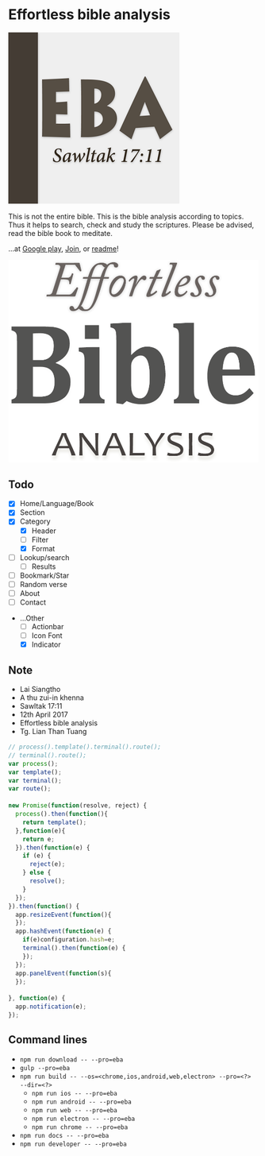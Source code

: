 # Effortless bible analysis

![alt text][logo]

This is not the entire bible. This is the bible analysis according to topics. Thus it helps to search, check and study the scriptures. Please be advised, read the bible book to meditate.

...at [Google play][playStore],
[Join][playStore Join],
or [readme][EBA Home]!

![alt text][launch]

## Todo

- [x] Home/Language/Book
- [x] Section
- [x] Category
  - [x] Header
  - [ ] Filter
  - [x] Format
- [ ] Lookup/search
  - [ ] Results
- [ ] Bookmark/Star
- [ ] Random verse
- [ ] About
- [ ] Contact
- ...Other
  - [ ] Actionbar
  - [ ] Icon Font
  - [x] Indicator

## Note

- Lai Siangtho
- A thu zui-in khenna
- Sawltak 17:11
- 12th April 2017
- Effortless bible analysis
- Tg. Lian Than Tuang

```javascript
// process().template().terminal().route();
// terminal().route();
var process();
var template();
var terminal();
var route();

new Promise(function(resolve, reject) {
  process().then(function(){
    return template();
  },function(e){
    return e;
  }).then(function(e) {
    if (e) {
      reject(e);
    } else {
      resolve();
    }
  });
}).then(function() {
  app.resizeEvent(function(){
  });
  app.hashEvent(function(e) {
    if(e)configuration.hash=e;
    terminal().then(function(e) {
    });
  });
  app.panelEvent(function(s){
  });

}, function(e) {
  app.notification(e);
});
```


## Command lines

- `npm run download -- --pro=eba`
- `gulp --pro=eba`
- `npm run build -- --os=<chrome,ios,android,web,electron> --pro=<?>  --dir=<?>`
  - `npm run ios -- --pro=eba`
  - `npm run android -- --pro=eba`
  - `npm run web -- --pro=eba`
  - `npm run electron -- --pro=eba`
  - `npm run chrome -- --pro=eba`
- `npm run docs -- --pro=eba`
- `npm run developer -- --pro=eba`


[playStore]: https://play.google.com/store/apps/details?id=io.scriptive.eba
[playStore Join]: https://play.google.com/apps/testing/io.scriptive.eba/join
[playStore Join]: https://play.google.com/apps/internaltest/4697931938836877324
[EBA Home]: https://scriptive.github.io/eba


[logo]: https://raw.githubusercontent.com/scriptive/eba/master/assets/image/logo.png "EBA"
[launch]: https://raw.githubusercontent.com/scriptive/eba/master/assets/image/launch.png "Effortless bible analysis"
[internal test]: https://play.google.com/apps/internaltest/4697931938836877324 "Internal test"
